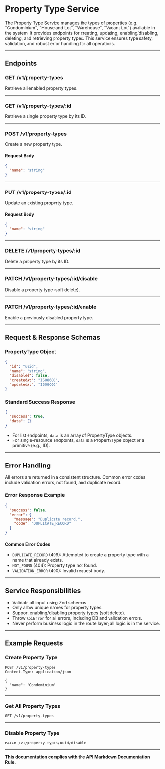 # Property Type Service

The Property Type Service manages the types of properties (e.g., "Condominium", "House and Lot", "Warehouse", "Vacant Lot") available in the system. It provides endpoints for creating, updating, enabling/disabling, deleting, and retrieving property types. This service ensures type safety, validation, and robust error handling for all operations.

---

## Endpoints

### **GET** /v1/property-types

Retrieve all enabled property types.

---

### **GET** /v1/property-types/:id

Retrieve a single property type by its ID.

---

### **POST** /v1/property-types

Create a new property type.

#### Request Body

```json
{
  "name": "string"
}
```

---

### **PUT** /v1/property-types/:id

Update an existing property type.

#### Request Body

```json
{
  "name": "string"
}
```

---

### **DELETE** /v1/property-types/:id

Delete a property type by its ID.

---

### **PATCH** /v1/property-types/:id/disable

Disable a property type (soft delete).

---

### **PATCH** /v1/property-types/:id/enable

Enable a previously disabled property type.

---

## Request & Response Schemas

### PropertyType Object

```json
{
  "id": "uuid",
  "name": "string",
  "disabled": false,
  "createdAt": "ISO8601",
  "updatedAt": "ISO8601"
}
```

### Standard Success Response

```json
{
  "success": true,
  "data": {}
}
```
- For list endpoints, `data` is an array of PropertyType objects.
- For single-resource endpoints, `data` is a PropertyType object or a primitive (e.g., ID).

---

## Error Handling

All errors are returned in a consistent structure. Common error codes include validation errors, not found, and duplicate record.

### Error Response Example

```json
{
  "success": false,
  "error": {
    "message": "Duplicate record.",
    "code": "DUPLICATE_RECORD"
  }
}
```

#### Common Error Codes

- `DUPLICATE_RECORD` (409): Attempted to create a property type with a name that already exists.
- `NOT_FOUND` (404): Property type not found.
- `VALIDATION_ERROR` (400): Invalid request body.

---

## Service Responsibilities

- Validate all input using Zod schemas.
- Only allow unique names for property types.
- Support enabling/disabling property types (soft delete).
- Throw `ApiError` for all errors, including DB and validation errors.
- Never perform business logic in the route layer; all logic is in the service.

---

## Example Requests

### Create Property Type

```http
POST /v1/property-types
Content-Type: application/json

{
  "name": "Condominium"
}
```

---

### Get All Property Types

```http
GET /v1/property-types
```

---

### Disable Property Type

```http
PATCH /v1/property-types/uuid/disable
```

---

**This documentation complies with the API Markdown Documentation Rule.**

